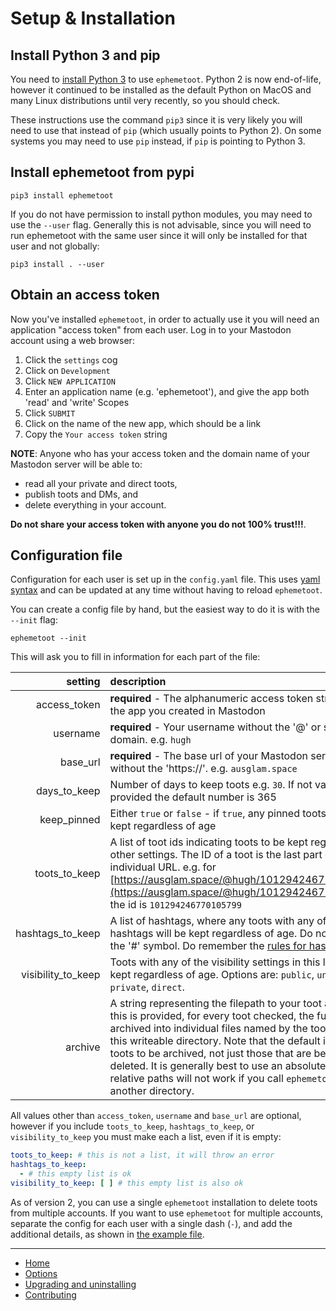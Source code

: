 # Setup & Installation

## Install Python 3 and pip

You need to [install Python 3](https://wiki.python.org/moin/BeginnersGuide/Download) to use `ephemetoot`. Python 2 is now end-of-life, however it continued to be installed as the default Python on MacOS and many Linux distributions until very recently, so you should check. 

These instructions use the command `pip3` since it is very likely you will need to use that instead of `pip` (which usually points to Python 2). On some systems you may need to use `pip` instead, if `pip` is pointing to Python 3.

## Install ephemetoot from pypi

```shell
pip3 install ephemetoot
```
If you do not have permission to install python modules, you may need to use the `--user` flag. Generally this is not advisable, since you will need to run ephemetoot with the same user since it will only be installed for that user and not globally:

```shell
pip3 install . --user
```

## Obtain an access token

Now you've installed `ephemetoot`, in order to actually use it you will need an application "access token" from each user. Log in to your Mastodon account using a web browser:

1. Click the `settings` cog
2. Click on `Development`
3. Click `NEW APPLICATION`
4. Enter an application name (e.g. 'ephemetoot'), and give the app both 'read' and 'write' Scopes
5. Click `SUBMIT`
6. Click on the name of the new app, which should be a link
7. Copy the `Your access token` string

**NOTE**: Anyone who has your access token and the domain name of your Mastodon server will be able to:
* read all your private and direct toots, 
* publish toots and DMs, and 
* delete everything in your account.  

**Do not share your access token with anyone you do not 100% trust!!!**.

## Configuration file

Configuration for each user is set up in the `config.yaml` file. This uses [yaml syntax](https://yaml.org/spec/1.2/spec.html) and can be updated at any time without having to reload `ephemetoot`.

You can create a config file by hand, but the easiest way to do it is with the `--init` flag:

```shell
ephemetoot --init
```

This will ask you to fill in information for each part of the file:

| setting | description   |
| ---:  |   :---        |
| access_token | **required** - The alphanumeric access token string from the app you created in Mastodon |
| username | **required** - Your username without the '@' or server domain. e.g. `hugh`|
| base_url | **required** - The base url of your Mastodon server, without the 'https://'. e.g. `ausglam.space`|
| days_to_keep | Number of days to keep toots e.g. `30`. If not value is provided the default number is 365 |
| keep_pinned | Either `true` or `false` - if `true`, any pinned toots will be kept regardless of age |
| toots_to_keep | A list of toot ids indicating toots to be kept regardless of other settings. The ID of a toot is the last part of its individual URL. e.g. for [https://ausglam.space/@hugh/101294246770105799](https://ausglam.space/@hugh/101294246770105799) the id is `101294246770105799` |
| hashtags_to_keep | A list of hashtags, where any toots with any of these hashtags will be kept regardless of age. Do not include the '#' symbol. Do remember the [rules for hashtags](https://docs.joinmastodon.org/user/posting/#hashtags) |
| visibility_to_keep | Toots with any of the visibility settings in this list will be kept regardless of age. Options are: `public`, `unlisted`, `private`, `direct`. |
| archive | A string representing the filepath to your toot archive. If this is provided, for every toot checked, the full toot is archived into individual files named by the toot's `id` in this writeable directory. Note that the default is for **all** toots to be archived, not just those that are being deleted. It is generally best to use an absolute file path - relative paths will not work if you call `ephemetoot` from another directory. |

All values other than `access_token`, `username` and `base_url` are optional, however if you include `toots_to_keep`, `hashtags_to_keep`, or `visibility_to_keep` you must make each a list, even if it is empty:

```yaml
toots_to_keep: # this is not a list, it will throw an error
hashtags_to_keep: 
  - # this empty list is ok
visibility_to_keep: [ ] # this empty list is also ok
```

As of version 2, you can use a single `ephemetoot` installation to delete toots from multiple accounts. If you want to use `ephemetoot` for multiple accounts, separate the config for each user with a single dash (`-`), and add the additional details, as shown in [the example file](https://github.com/hughrun/ephemetoot/blob/master/example-config.yaml).

---
* [Home](/)
* [Options](./options.md)
* [Upgrading and uninstalling](./upgrade.md)
* [Contributing](./contributing.md)